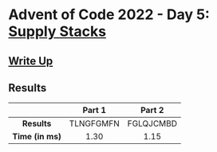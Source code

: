 # Advent of Code 2022 - Day 5: [Supply Stacks](https://adventofcode.com/2022/day/5)

## [Write Up](https://codingap.github.io/advent-of-code/writeups/2022/day05)

## Results

|                  | **Part 1** | **Part 2** |
| :--------------: | :--------: | :--------: |
|   **Results**    | TLNGFGMFN | FGLQJCMBD |
| **Time (in ms)** | 1.30 | 1.15 |

